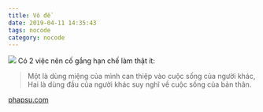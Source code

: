 ```yaml
---
title: Vô đề
date: 2019-04-11 14:35:43
tags: nocode
category: nocode
---
```

![](vode.gif)
Có 2 việc nên cố gắng hạn chế làm thật ít:
> Một là dùng miệng của mình can thiệp vào cuộc sống của người khác,
> Hai là dùng đầu của người khác suy nghĩ về cuộc sống của bản thân.

[phapsu.com](http://phapsu.com/post/175972486530/c%C3%B3-2-vi%E1%BB%87c-n%C3%AAn-c%E1%BB%91-g%E1%BA%AFng-h%E1%BA%A1n-ch%E1%BA%BF-l%C3%A0m-th%E1%BA%ADt-%C3%ADt-1-l%C3%A0)